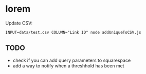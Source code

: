 # lorem

Update CSV:

`INPUT=data/test.csv COLUMN="Link ID" node addUniqueToCSV.js`


## TODO
- check if you can add query parameters to squarespace
- add a way to notify when a threshhold has been met

